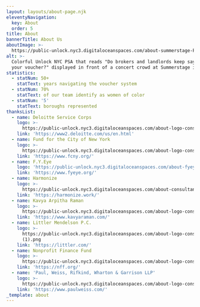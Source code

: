 ```yaml
---
layout: layouts/about-page.njk
eleventyNavigation:
  key: About
  order: 5
title: About
bannerTitle: About Us
aboutImage: >-
  https://public-unlock.nyc3.digitaloceanspaces.com/about-summerstage-PSA-top-image.png
alt: >-
  Colorful Unlock NYC PSA that reads "Do brokers and landlords keep saying no to
  your voucher?" displayed in front of a concert crowd at Summerstage in NYC
statistics:
  - statNum: 50+
    statText: years navigating the voucher system
  - statNum: 70%
    statText: of our team identify as women of color
  - statNum: '5'
    statText: boroughs represented
thanksList:
  - name: Deloitte Service Corps
    logo: >-
      https://public-unlock.nyc3.digitaloceanspaces.com/about-logo-consultant-deloitte.png
    link: 'https://www2.deloitte.com/us/en.html'
  - name: Fund for the City of New York
    logo: >-
      https://public-unlock.nyc3.digitaloceanspaces.com/about-logo-consultant-fund-for-the-city-of-new-york.png
    link: 'https://www.fcny.org/'
  - name: F.Y.Eye
    logo: 'https://public-unlock.nyc3.digitaloceanspaces.com/about-fyeye-logo.png'
    link: 'https://www.fyeye.org/'
  - name: Harmonize
    logo: >-
      https://public-unlock.nyc3.digitaloceanspaces.com/about-consultant-logo-harmonize.png
    link: 'https://harmonize.work/'
  - name: Kavya Arpitha Raman
    logo: >-
      https://public-unlock.nyc3.digitaloceanspaces.com/about-logo-consultant-kavya-arpitha-raman.png
    link: 'https://www.kavyaraman.com/'
  - name: Littler Mendelson P.C.
    logo: >-
      https://public-unlock.nyc3.digitaloceanspaces.com/about-logo-consultant-littler-mendelson
      (1).png
    link: 'https://littler.com/'
  - name: Nonprofit Finance Fund
    logo: >-
      https://public-unlock.nyc3.digitaloceanspaces.com/about-logo-consultant-nonprofit-finance-fund.png
    link: 'https://nff.org/'
  - name: 'Paul, Weiss, Rifkind, Wharton & Garrison LLP'
    logo: >-
      https://public-unlock.nyc3.digitaloceanspaces.com/about-logo-consultant-paul-weiss.png
    link: 'https://www.paulweiss.com/'
_template: about
---
```


